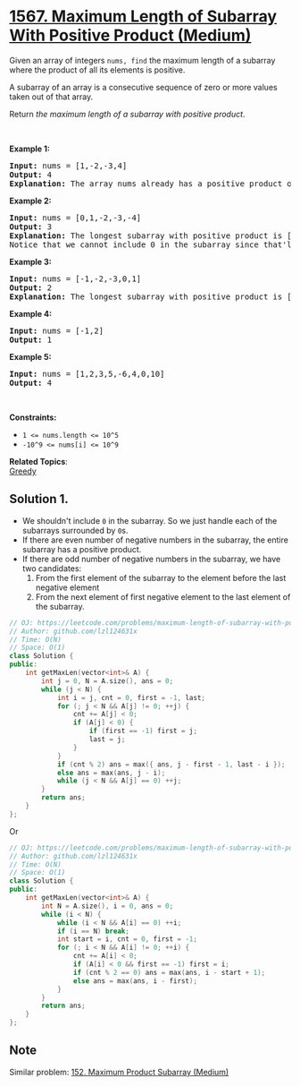 # [1567. Maximum Length of Subarray With Positive Product (Medium)](https://leetcode.com/problems/maximum-length-of-subarray-with-positive-product/)

<p>Given an array of integers&nbsp;<code>nums, find</code>&nbsp;the maximum length of a subarray where the product of all its elements is positive.</p>

<p>A subarray of an array is a consecutive sequence of zero or more values taken out of that array.</p>

<p>Return&nbsp;<em>the maximum length of a subarray with positive product</em>.</p>

<p>&nbsp;</p>
<p><strong>Example 1:</strong></p>

<pre><strong>Input:</strong> nums = [1,-2,-3,4]
<strong>Output:</strong> 4
<strong>Explanation: </strong>The array nums already has a positive product of 24.
</pre>

<p><strong>Example 2:</strong></p>

<pre><strong>Input:</strong> nums = [0,1,-2,-3,-4]
<strong>Output:</strong> 3
<strong>Explanation: </strong>The longest subarray with positive product is [1,-2,-3] which has a product of 6.
Notice that we cannot include 0 in the subarray since that'll make the product 0 which is not positive.</pre>

<p><strong>Example 3:</strong></p>

<pre><strong>Input:</strong> nums = [-1,-2,-3,0,1]
<strong>Output:</strong> 2
<strong>Explanation: </strong>The longest subarray with positive product is [-1,-2] or [-2,-3].
</pre>

<p><strong>Example 4:</strong></p>

<pre><strong>Input:</strong> nums = [-1,2]
<strong>Output:</strong> 1
</pre>

<p><strong>Example 5:</strong></p>

<pre><strong>Input:</strong> nums = [1,2,3,5,-6,4,0,10]
<strong>Output:</strong> 4
</pre>

<p>&nbsp;</p>
<p><strong>Constraints:</strong></p>

<ul>
	<li><code>1 &lt;= nums.length &lt;= 10^5</code></li>
	<li><code>-10^9 &lt;= nums[i]&nbsp;&lt;= 10^9</code></li>
</ul>


**Related Topics**:  
[Greedy](https://leetcode.com/tag/greedy/)

## Solution 1.

* We shouldn't include `0` in the subarray. So we just handle each of the subarrays surrounded by `0`s.
* If there are even number of negative numbers in the subarray, the entire subarray has a positive product.
* If there are odd number of negative numbers in the subarray, we have two candidates:
    1. From the first element of the subarray to the element before the last negative element
    2. From the next element of first negative element to the last element of the subarray.

```cpp
// OJ: https://leetcode.com/problems/maximum-length-of-subarray-with-positive-product/
// Author: github.com/lzl124631x
// Time: O(N)
// Space: O(1)
class Solution {
public:
    int getMaxLen(vector<int>& A) {
        int j = 0, N = A.size(), ans = 0;
        while (j < N) {
            int i = j, cnt = 0, first = -1, last;
            for (; j < N && A[j] != 0; ++j) {
                cnt += A[j] < 0;
                if (A[j] < 0) {
                    if (first == -1) first = j;
                    last = j;
                }
            }
            if (cnt % 2) ans = max({ ans, j - first - 1, last - i });
            else ans = max(ans, j - i);
            while (j < N && A[j] == 0) ++j;
        }
        return ans;
    }
};
```

Or

```cpp
// OJ: https://leetcode.com/problems/maximum-length-of-subarray-with-positive-product/
// Author: github.com/lzl124631x
// Time: O(N)
// Space: O(1)
class Solution {
public:
    int getMaxLen(vector<int>& A) {
        int N = A.size(), i = 0, ans = 0;
        while (i < N) {
            while (i < N && A[i] == 0) ++i;
            if (i == N) break;
            int start = i, cnt = 0, first = -1;
            for (; i < N && A[i] != 0; ++i) {
                cnt += A[i] < 0;
                if (A[i] < 0 && first == -1) first = i; 
                if (cnt % 2 == 0) ans = max(ans, i - start + 1);
                else ans = max(ans, i - first);
            }
        }
        return ans;
    }
};
```

## Note

Similar problem: [152. Maximum Product Subarray (Medium)](https://leetcode.com/problems/maximum-product-subarray/)